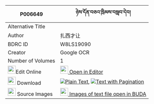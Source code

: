 |P006649|ཉེས་དོན་བཅའ་ཁྲིམས་བསླབ་དེབ། 
| --- | --- 
|Alternative Title |
|Author| 扎西才让
|BDRC ID | W8LS19090
|Creator | Google OCR
|Number of Volumes| 1
|<img width="25" src="https://img.icons8.com/color/25/000000/edit-property.png">Edit Online| [<img width="25" src="https://avatars.githubusercontent.com/u/45091458?s=200&v=4"> Open in Editor](http://editor.openpecha.org/P006649)
|<img width="25" src="https://img.icons8.com/fluent/48/000000/download-2.png"/>  Download | [![](https://img.icons8.com/color/20/000000/txt.png)Plain Text](https://github.com/Openpecha/P006649/releases/download/v2/nye_sa_don_chatrim_lab_deb_plain_P006649.zip), [![](https://img.icons8.com/color/20/000000/txt.png)Text with Pagination](https://github.com/Openpecha/P006649/releases/download/v2/nye_sa_don_chatrim_lab_deb_pages_P006649.zip)
|<img width="25" src="https://img.icons8.com/plasticine/100/000000/pictures-folder.png"/>  Source Images | [<img width="25" src="https://library.bdrc.io/icons/BUDA-small.svg"> Images of text file open in BUDA](https://library.bdrc.io/show/bdr:W8LS19090)